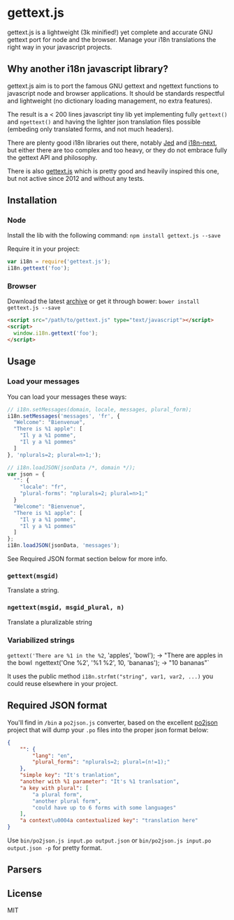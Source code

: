 # gettext.js

gettext.js is a lightweight (3k minified!) yet complete and accurate GNU
gettext port for node and the browser. Manage your i18n translations the right
way in your javascript projects.


## Why another i18n javascript library?

gettext.js aim is to port the famous GNU gettext and ngettext functions to
javascript node and browser applications.
It should be standards respectful and lightweight (no dictionary loading
management, no extra features).

The result is a < 200 lines javascript tiny lib yet implementing fully
`gettext()` and `ngettext()` and having the lighter json translation files
possible (embeding only translated forms, and not much headers).

There are plenty good i18n libraries out there, notably
[Jed](https://github.com/SlexAxton/Jed) and [i18n-next](http://i18next.com/),
but either there are too complex and too heavy, or they do not embrace fully
the gettext API and philosophy.

There is also [gettext.js](https://github.com/Orange-OpenSource/gettext.js)
which is pretty good and heavily inspired this one, but not active since 2012
and without any tests.


## Installation

### Node

Install the lib with the following command: `npm install gettext.js --save`

Require it in your project:

```javascript
var i18n = require('gettext.js');
i18n.gettext('foo');
```

### Browser

Download the latest
[archive](https://github.com/guillaumepotier/gettext.js/archive/master.zip) or
get it through bower: `bower install gettext.js --save`

```html
<script src="/path/to/gettext.js" type="text/javascript"></script>
<script>
  window.i18n.gettext('foo');
</script>
```

## Usage

### Load your messages

You can load your messages these ways:

```javascript
// i18n.setMessages(domain, locale, messages, plural_form);
i18n.setMessages('messages', 'fr', {
  "Welcome": "Bienvenue",
  "There is %1 apple": [
    "Il y a %1 pomme",
    "Il y a %1 pommes"
  ]
}, 'nplurals=2; plural=n>1;');
```

```javascript
// i18n.loadJSON(jsonData /*, domain */);
var json = {
  "": {
    "locale": "fr",
    "plural-forms": "nplurals=2; plural=n>1;"
  }
  "Welcome": "Bienvenue",
  "There is %1 apple": [
    "Il y a %1 pomme",
    "Il y a %1 pommes"
  ]
};
i18n.loadJSON(jsonData, 'messages');
```

See Required JSON format section below for more info.


### `gettext(msgid)`

Translate a string.


### `ngettext(msgid, msgid_plural, n)`

Translate a pluralizable string


### Variabilized strings

`gettext('There are %1 in the %2`, 'apples', 'bowl'); -> "There are apples in the bowl`
`ngettext('One %2', '%1 %2', 10, 'bananas'); -> "10 bananas"`

It uses the public method `i18n.strfmt("string", var1, var2, ...)` you could
reuse elsewhere in your project.


## Required JSON format

You'll find in `/bin` a `po2json.js` converter, based on the excellent
[po2json](https://github.com/mikeedwards/po2json) project that will dump your
`.po` files into the proper json format below:

```json
{
    "": {
        "lang": "en",
        "plural_forms": "nplurals=2; plural=(n!=1);"
    },
    "simple key": "It's tranlation",
    "another with %1 parameter": "It's %1 tranlsation",
    "a key with plural": [
        "a plural form",
        "another plural form",
        "could have up to 6 forms with some languages"
    ],
    "a context\u0004a contextualized key": "translation here"
}
```

Use `bin/po2json.js input.po output.json` or
`bin/po2json.js input.po output.json -p` for pretty format.


## Parsers

## License

MIT
